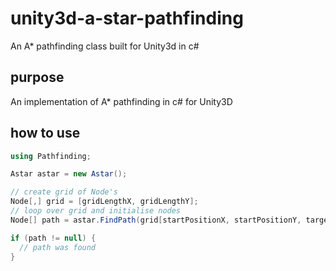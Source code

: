# unity3d-a-star-pathfinding
An A* pathfinding class built for Unity3d in c#

## purpose
An implementation of A* pathfinding in c# for Unity3D

## how to use
```c#
using Pathfinding;

Astar astar = new Astar();

// create grid of Node's
Node[,] grid = [gridLengthX, gridLengthY];
// loop over grid and initialise nodes
Node[] path = astar.FindPath(grid[startPositionX, startPositionY, targetPositionX, targetPositionY, grid]);

if (path != null) {
  // path was found
}

```

